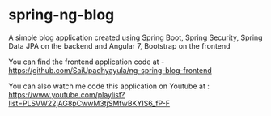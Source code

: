 # spring-ng-blog

A simple blog application created using Spring Boot, Spring Security, Spring Data JPA on the backend and Angular 7,
Bootstrap on the frontend

You can find the frontend application code at - https://github.com/SaiUpadhyayula/ng-spring-blog-frontend

You can also watch me code this application on Youtube
at : https://www.youtube.com/playlist?list=PLSVW22jAG8pCwwM3tjSMfwBKYIS6_fP-F
